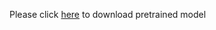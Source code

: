Please click [here](https://drive.google.com/drive/folders/1h559-w3ZqozmKeFAEH90Adl3njhPGVAm?usp=sharing) to download pretrained model 